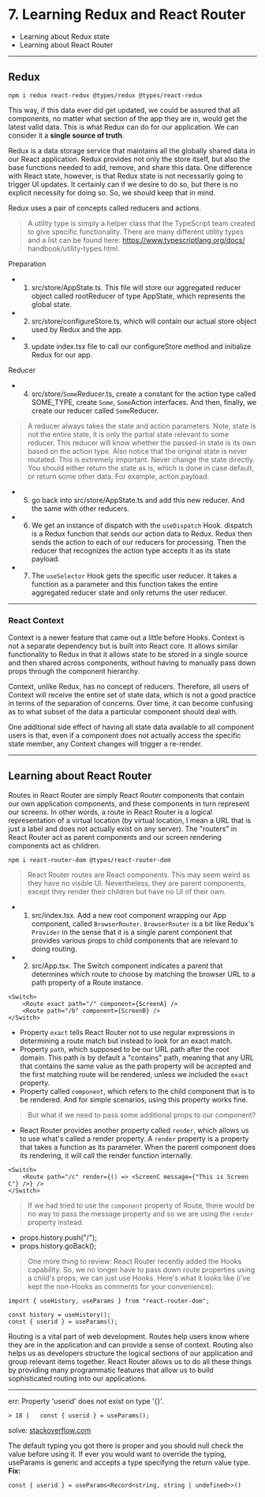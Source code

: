 # 7. Learning Redux and React Router

- Learning about Redux state
- Learning about React Router

***

## Redux

```
npm i redux react-redux @types/redux @types/react-redux
```

This way, if this data ever did get updated, we could be assured that all components, no matter what section of the app they are in, would get the latest valid data. This is what Redux can do for our application. We can consider it a **single source of truth**.

Redux is a data storage service that maintains all the globally shared data in our React application. Redux provides not only the store itself, but also the base functions needed to add, remove, and share this data. One difference with React state, however, is that Redux state is not necessarily going to trigger UI updates. It certainly can if we desire to do so, but there is no explicit necessity for doing so. So, we should keep that in mind.

Redux uses a pair of concepts called reducers and actions.


> A utility type is simply a helper class that the TypeScript team created to give specific functionality. There are many different utility types and a list can be found here: https://www.typescriptlang.org/docs/ handbook/utility-types.html.

Preparation
- 1. src/store/AppState.ts. This file will store our aggregated reducer object called rootReducer of type AppState, which represents the global state.
- 2. src/store/configureStore.ts, which will contain our actual store object used by Redux and the app.
- 3. update index.tsx file to call our configureStore method and initialize Redux for our app.

Reducer
- 4. src/store/`Some`Reducer.ts, create a constant for the action type called SOME_TYPE, create `Some`, `Some`Action interfaces. And then, finally, we create our reducer called `Some`Reducer.
> A reducer always takes the state and action parameters. Note, state is not the entire state, it is only the partial state relevant to some reducer. This reducer will know whether the passed-in state is its own based on the action type. Also notice that the original state is never mutated. This is extremely important. Never change the state directly. You should either return the state as is, which is done in case default, or return some other data. For example, action.payload.
- 5. go back into src/store/AppState.ts and add this new reducer. And the same with other reducers.

- 6. We get an instance of dispatch with the `useDispatch` Hook. dispatch is a Redux function that sends our action data to Redux. Redux then sends the action to each of our reducers for processing. Then the reducer that recognizes the action type accepts it as its state payload.
- 7. The `useSelector` Hook gets the specific user reducer. It takes a function as a parameter and this function takes the entire aggregated reducer state and only returns the user reducer.


---

### React Context

Context is a newer feature that came out a little before Hooks. Context is not a separate dependency but is built into React core. It allows similar functionality to Redux in that
it allows state to be stored in a single source and then shared across components, without having to manually pass down props through the component hierarchy.

Context, unlike Redux, has no concept of reducers. Therefore, all users of Context will receive the entire set of state data, which is not a good practice in terms of the separation of concerns. Over time, it can become confusing as to what subset of the data
a particular component should deal with.

One additional side effect of having all state data available to all component users is that, even if a component does not actually access the specific state member, any Context changes will trigger a re-render. 


***

## Learning about React Router

Routes in React Router are simply React Router components that contain our own application components, and these components in turn represent our screens. In other words, a route in React Router is a logical representation of a virtual location (by virtual location, I mean a URL that is just a label and does not actually exist on any server). The "routers" in React Router act as parent components and our screen rendering components act as children.

```
npm i react-router-dom @types/react-router-dom
```

> React Router routes are React components. This may seem weird as they have no visible UI. Nevertheless, they are parent components, except they render their children but have no UI of their own.

- 1. src/index.tsx. Add a new root component wrapping our App component, called `BrowserRouter`. `BrowserRouter` is a bit like Redux's `Provider` in the sense that it is a single parent component that provides various props to child components that are relevant to doing routing.
- 2. src/App.tsx. The Switch component indicates a parent that determines which route to choose by matching the browser URL to a path property of a Route instance.

```
<Switch>
    <Route exact path="/" component={ScreenA} />
    <Route path="/b" component={ScreenB} />
</Switch>
```

* Property  `exact` tells React Router not to use regular expressions in determining a route match but instead to look for an exact match.
* Property `path`, which supposed to be our URL path after the root domain. This path is by default a "contains" path, meaning that any URL that contains the same value as the path property will be accepted and the first matching route will be rendered, unless we included the `exact` property.
* Property called `component`, which refers to the child component that is to be rendered. And for simple scenarios, using this property works fine.
> But what if we need to pass some additional props to our component?
* React Router provides another property called `render`, which allows us to use what's called a render property. A `render` property is a property that takes a function as its parameter. When the parent component does its rendering, it will call the render function internally.

```
<Switch>
    <Route path="/c" render={() => <ScreenC message={"This is Screen C"} />} />
</Switch>
```

> If we had tried to use the `component` property of Route, there would be no way to pass the message property and so we are using the `render` property instead.


- props.history.push("/");
- props.history.goBack();

> One more thing to review: React Router recently added the Hooks capability. So, we no longer have to pass down route properties using a child's props; we can just use Hooks. Here's what it looks like (i've kept the non-Hooks as comments for your convenience):

```
import { useHistory, useParams } from "react-router-dom";

const history = useHistory();
const { userid } = useParams();
```

Routing is a vital part of web development. Routes help users know where they are in the application and can provide a sense of context. Routing also helps us as developers structure the logical sections of our application and group relevant items together. React Router allows us to do all these things by providing many programmatic features that allow us to build sophisticated routing into our applications.

---

err: Property 'userid' does not exist on type '{}'.
```
> 18 |   const { userid } = useParams();
```
solve: [stackoverflow.com](https://stackoverflow.com/questions/59085911/required-url-param-on-react-router-v5-with-typescript-can-be-undefined)

The default typing you got there is proper and you should null check the value before using it. If ever you would want to override the typing, useParams is generic and accepts a type specifying the return value type. **Fix:**

```const { userid } = useParams<Record<string, string | undefined>>()```